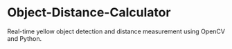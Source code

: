 # Object-Distance-Calculator
Real-time yellow object detection and distance measurement using OpenCV and Python.
